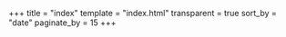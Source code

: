 +++
title = "index"
template = "index.html"
transparent = true
sort_by = "date"
paginate_by = 15
+++

